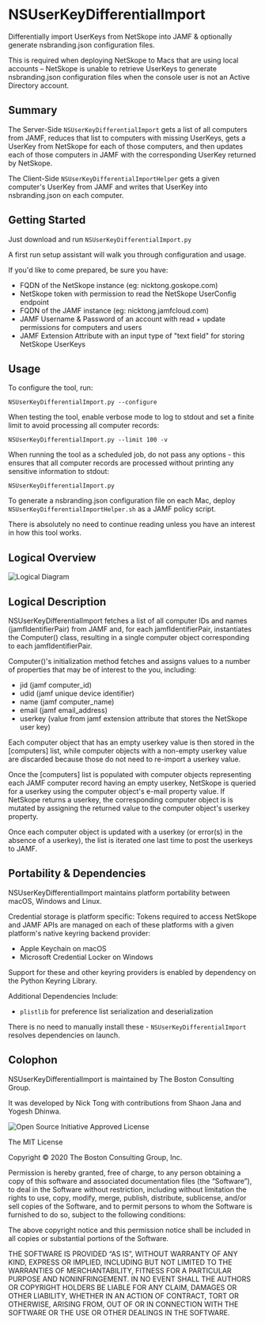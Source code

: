 # NSUserKeyDifferentialImport
Differentially import UserKeys from NetSkope into JAMF & optionally generate nsbranding.json configuration files.

This is required when deploying NetSkope to Macs that are using local accounts – NetSkope is unable to retrieve UserKeys to generate nsbranding.json configuration files when the console user is not an Active Directory account.

## Summary
The Server-Side `NSUserKeyDifferentialImport` gets a list of all computers from JAMF, reduces that list to computers with missing UserKeys, gets a UserKey from NetSkope for each of those computers, and then updates each of those computers in JAMF with the corresponding UserKey returned by NetSkope.

The Client-Side `NSUserKeyDifferentialImportHelper` gets a given computer's UserKey from JAMF and writes that UserKey into nsbranding.json on each computer.

## Getting Started

Just download and run `NSUserKeyDifferentialImport.py`

A first run setup assistant will walk you through configuration and usage.

If you'd like to come prepared, be sure you have:

* FQDN of the NetSkope instance (eg: nicktong.goskope.com)
* NetSkope token with permission to read the NetSkope UserConfig endpoint
* FQDN of the JAMF instance (eg: nicktong.jamfcloud.com)
* JAMF Username & Password of an account with read + update permissions for computers and users
* JAMF Extension Attribute with an input type of "text field" for storing NetSkope UserKeys

## Usage
To configure the tool, run:

```shell
NSUserKeyDifferentialImport.py --configure
```

When testing the tool, enable verbose mode to log to stdout and set a finite limit to avoid processing all computer records:

```shell
NSUserKeyDifferentialImport.py --limit 100 -v
```

When running the tool as a scheduled job, do not pass any options - this ensures that all computer records are processed without printing any sensitive information to stdout:

```shell
NSUserKeyDifferentialImport.py
```

To generate a nsbranding.json configuration file on each Mac, deploy `NSUserKeyDifferentialImportHelper.sh` as a JAMF policy script.

There is absolutely no need to continue reading unless you have an interest in how this tool works.

## Logical Overview
![Logical Diagram](https://github.gamma.bcg.com/macdevops/NSUserKeyDifferentialImport/blob/master/READMEAssets/NSUserKeyDifferentialImport.png)

## Logical Description
NSUserKeyDifferentialImport fetches a list of all computer IDs and names (jamfIdentifierPair) from JAMF and, for each jamfIdentifierPair, instantiates the Computer() class, resulting in a single computer object corresponding to each jamfIdentifierPair.

Computer()'s initialization method fetches and assigns values to a number of properties that may be of interest to the you, including:

* jid (jamf computer_id)
* udid (jamf unique device identifier)
* name (jamf computer_name)
* email (jamf email_address)
* userkey (value from jamf extension attribute that stores the NetSkope user key)

Each computer object that has an empty userkey value is then stored in the [computers] list, while computer objects with a non-empty userkey value are discarded because those do not need to re-import a userkey value.

Once the [computers] list is populated with computer objects representing each JAMF computer record having an empty userkey, NetSkope is queried for a userkey using the computer object's e-mail property value. If NetSkope returns a userkey, the corresponding computer object is is mutated by assigning the returned value to the computer object's userkey property.

Once each computer object is updated with a userkey (or error(s) in the absence of a userkey), the list is iterated one last time to post the userkeys to JAMF.

## Portability & Dependencies
NSUserKeyDifferentialImport maintains platform portability between macOS, Windows and Linux.

Credential storage is platform specific: Tokens required to access NetSkope and JAMF APIs are managed on each of these platforms with a given platform's native keyring backend provider:

* Apple Keychain on macOS
* Microsoft Credential Locker on Windows

Support for these and other keyring providers is enabled by dependency on the Python Keyring Library.

Additional Dependencies Include:

* `plistlib` for preference list serialization and deserialization

There is no need to manually install these - `NSUserKeyDifferentialImport` resolves dependencies on launch.

## Colophon
NSUserKeyDifferentialImport is maintained by The Boston Consulting Group.

It was developed by Nick Tong with contributions from Shaon Jana and Yogesh Dhinwa.

![Open Source Initiative Approved License](https://github.gamma.bcg.com/macdevops/NSUserKeyDifferentialImport/blob/master/READMEAssets/OSILogo.png)

The MIT License

Copyright © 2020 The Boston Consulting Group, Inc.

Permission is hereby granted, free of charge, to any person obtaining a copy of this software and associated documentation files (the “Software”), to deal in the Software without restriction, including without limitation the rights to use, copy, modify, merge, publish, distribute, sublicense, and/or sell copies of the Software, and to permit persons to whom the Software is furnished to do so, subject to the following conditions:

The above copyright notice and this permission notice shall be included in all copies or substantial portions of the Software.

THE SOFTWARE IS PROVIDED “AS IS”, WITHOUT WARRANTY OF ANY KIND, EXPRESS OR IMPLIED, INCLUDING BUT NOT LIMITED TO THE WARRANTIES OF MERCHANTABILITY, FITNESS FOR A PARTICULAR PURPOSE AND NONINFRINGEMENT. IN NO EVENT SHALL THE AUTHORS OR COPYRIGHT HOLDERS BE LIABLE FOR ANY CLAIM, DAMAGES OR OTHER LIABILITY, WHETHER IN AN ACTION OF CONTRACT, TORT OR OTHERWISE, ARISING FROM, OUT OF OR IN CONNECTION WITH THE SOFTWARE OR THE USE OR OTHER DEALINGS IN THE SOFTWARE.
